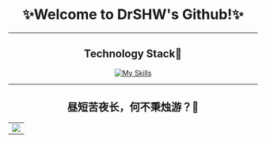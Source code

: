 <div align="center">
  <h1> ✨Welcome to DrSHW's Github!✨ </h1>
<hr>

<h2>Technology Stack🔮</h2>
  
[![My Skills](https://skillicons.dev/icons?i=js,html,css,ts,vue,astro,vite,go,vscode,docker,git,linux,md,mongodb,mysql,nodejs,docker,matlab,py,django,fastapi,flask,selenium,gitlab,sass,powershell,nginx,c,cpp,redis,webpack,bash)](https://skillicons.dev)

<hr/>
<h2>昼短苦夜长，何不秉烛游？🔭</h2>
<!-- GitHub Activity Graph -->
<table align="center">
  <tr>
    <td colspan="2">
      <img src="https://activity-graph.herokuapp.com/graph?username=DrSHW&theme=xcode&bg_color=FF000000&hide_border=true" />
    </td>
  </tr>
</table>

</div>
